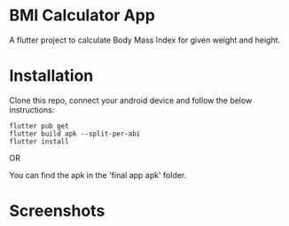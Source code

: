 # BMI Calculator App

A flutter project to calculate Body Mass Index for given weight and height.

# Installation

Clone this repo, connect your android device and follow the below instructions:
```
flutter pub get 
flutter build apk --split-per-abi
flutter install
```

OR<br>

You can find the apk in the 'final app apk' folder.

# Screenshots

<!-- <p align="center">
    <img src="Screenshots/2.jpg" height="500">
    <img src="Screenshots/1.jpg" height="500">
    <img src="Screenshots/3.jpg" height="500">
</p>
 -->
